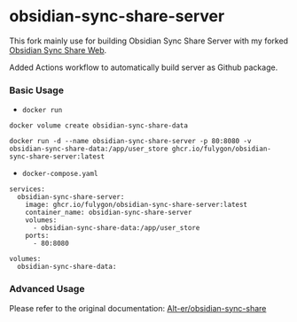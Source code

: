 # obsidian-sync-share-server

This fork mainly use for building Obsidian Sync Share Server with my forked [Obsidian Sync Share Web](https://github.com/FuLygon/obsidian-sync-share-web).

Added Actions workflow to automatically build server as Github package.

### Basic Usage

- `docker run`
```
docker volume create obsidian-sync-share-data

docker run -d --name obsidian-sync-share-server -p 80:8080 -v obsidian-sync-share-data:/app/user_store ghcr.io/fulygon/obsidian-sync-share-server:latest
```

- `docker-compose.yaml`
```
services:
  obsidian-sync-share-server:
    image: ghcr.io/fulygon/obsidian-sync-share-server:latest
    container_name: obsidian-sync-share-server
    volumes:
      - obsidian-sync-share-data:/app/user_store
    ports:
      - 80:8080

volumes:
  obsidian-sync-share-data:
```

### Advanced Usage
Please refer to the original documentation: [Alt-er/obsidian-sync-share](https://github.com/Alt-er/obsidian-sync-share)


